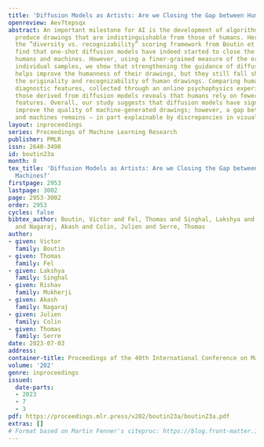 ```yaml
---
title: 'Diffusion Models as Artists: Are we Closing the Gap between Humans and Machines?'
openreview: Aev7tepsqx
abstract: An important milestone for AI is the development of algorithms that can
  produce drawings that are indistinguishable from those of humans. Here, we adapt
  the ”diversity vs. recognizability” scoring framework from Boutin et al (2022) and
  find that one-shot diffusion models have indeed started to close the gap between
  humans and machines. However, using a finer-grained measure of the originality of
  individual samples, we show that strengthening the guidance of diffusion models
  helps improve the humanness of their drawings, but they still fall short of approximating
  the originality and recognizability of human drawings. Comparing human category
  diagnostic features, collected through an online psychophysics experiment, against
  those derived from diffusion models reveals that humans rely on fewer and more localized
  features. Overall, our study suggests that diffusion models have significantly helped
  improve the quality of machine-generated drawings; however, a gap between humans
  and machines remains – in part explainable by discrepancies in visual strategies.
layout: inproceedings
series: Proceedings of Machine Learning Research
publisher: PMLR
issn: 2640-3498
id: boutin23a
month: 0
tex_title: 'Diffusion Models as Artists: Are we Closing the Gap between Humans and
  Machines?'
firstpage: 2953
lastpage: 3002
page: 2953-3002
order: 2953
cycles: false
bibtex_author: Boutin, Victor and Fel, Thomas and Singhal, Lakshya and Mukherji, Rishav
  and Nagaraj, Akash and Colin, Julien and Serre, Thomas
author:
- given: Victor
  family: Boutin
- given: Thomas
  family: Fel
- given: Lakshya
  family: Singhal
- given: Rishav
  family: Mukherji
- given: Akash
  family: Nagaraj
- given: Julien
  family: Colin
- given: Thomas
  family: Serre
date: 2023-07-03
address: 
container-title: Proceedings of the 40th International Conference on Machine Learning
volume: '202'
genre: inproceedings
issued:
  date-parts:
  - 2023
  - 7
  - 3
pdf: https://proceedings.mlr.press/v202/boutin23a/boutin23a.pdf
extras: []
# Format based on Martin Fenner's citeproc: https://blog.front-matter.io/posts/citeproc-yaml-for-bibliographies/
---
```

